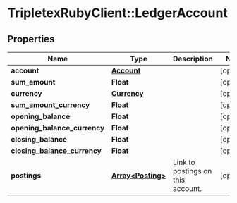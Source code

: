 # TripletexRubyClient::LedgerAccount

## Properties
Name | Type | Description | Notes
------------ | ------------- | ------------- | -------------
**account** | [**Account**](Account.md) |  | [optional] 
**sum_amount** | **Float** |  | [optional] 
**currency** | [**Currency**](Currency.md) |  | [optional] 
**sum_amount_currency** | **Float** |  | [optional] 
**opening_balance** | **Float** |  | [optional] 
**opening_balance_currency** | **Float** |  | [optional] 
**closing_balance** | **Float** |  | [optional] 
**closing_balance_currency** | **Float** |  | [optional] 
**postings** | [**Array&lt;Posting&gt;**](Posting.md) | Link to postings on this account. | [optional] 


